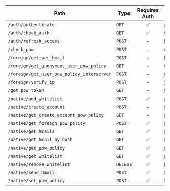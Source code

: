 | Path                                       | Type     | Requires Auth | Docs                                                                                                                                 |
| ------------------------------------------ | -------- | :-----------: | ------------------------------------------------------------------------------------------------------------------------------------ |
| `/auth/authenticate`                       | `GET`    |       ✅       | [AuthenticateRequest](generated\routes/auth/authenticate\AuthenticateRequest.md)                                                     |
| `/auth/check_auth`                         | `GET`    |       ✅       | [CheckAuthRequest](generated\routes/auth/check_auth\CheckAuthRequest.md)                                                             |
| `/auth/refresh_access`                     | `POST`   |       -       | [RefreshAccessRequest](generated\routes/auth/refresh_access\RefreshAccessRequest.md)                                                 |
| `/check_pow`                               | `POST`   |       -       | [CheckPowRequest](generated\routes/check_pow\CheckPowRequest.md)                                                                     |
| `/foreign/deliver_hmail`                   | `POST`   |       -       | [DeliverHmailRequest](generated\routes/foreign/deliver_hmail\DeliverHmailRequest.md)                                                 |
| `/foreign/get_anonymous_user_pow_policy`   | `GET`    |       -       | [GetAnonymousUserPowPolicyRequest](generated\routes/foreign/get_anonymous_user_pow_policy\GetAnonymousUserPowPolicyRequest.md)       |
| `/foreign/get_user_pow_policy_interserver` | `POST`   |       -       | [GetUserPowPolicyInterserverRequest](generated\routes/foreign/get_user_pow_policy_interserver\GetUserPowPolicyInterserverRequest.md) |
| `/foreign/verify_ip`                       | `POST`   |       -       | [VerifyIpRequest](generated\routes/foreign/verify_ip\VerifyIpRequest.md)                                                             |
| `/get_pow_token`                           | `GET`    |       -       | [GetPowTokenRequest](generated\routes/get_pow_token\GetPowTokenRequest.md)                                                           |
| `/native/add_whitelist`                    | `POST`   |       ✅       | [AddWhitelistRequest](generated\routes/native/add_whitelist\AddWhitelistRequest.md)                                                  |
| `/native/create_account`                   | `POST`   |       -       | [CreateAccountRequest](generated\routes/native/create_account\CreateAccountRequest.md)                                               |
| `/native/get_create_account_pow_policy`    | `GET`    |       -       | [GetCreateAccountPowPolicyRequest](generated\routes/native/get_create_account_pow_policy\GetCreateAccountPowPolicyRequest.md)        |
| `/native/get_foreign_pow_policy`           | `POST`   |       ✅       | [GetForeignPowPolicyRequest](generated\routes/native/get_foreign_pow_policy\GetForeignPowPolicyRequest.md)                           |
| `/native/get_hmails`                       | `GET`    |       ✅       | [GetHmailsRequest](generated\routes/native/get_hmails\GetHmailsRequest.md)                                                           |
| `/native/get_hmail_by_hash`                | `GET`    |       ✅       | [GetHmailByHashRequest](generated\routes/native/get_hmail_by_hash\GetHmailByHashRequest.md)                                          |
| `/native/get_pow_policy`                   | `GET`    |       ✅       | [GetPowPolicyRequest](generated\routes/native/get_pow_policy\GetPowPolicyRequest.md)                                                 |
| `/native/get_whitelist`                    | `GET`    |       ✅       | [GetWhitelistRequest](generated\routes/native/get_whitelist\GetWhitelistRequest.md)                                                  |
| `/native/remove_whitelist`                 | `DELETE` |       ✅       | [RemoveWhitelistRequest](generated\routes/native/remove_whitelist\RemoveWhitelistRequest.md)                                         |
| `/native/send_hmail`                       | `POST`   |       ✅       | [SendHmailRequest](generated\routes/native/send_hmail\SendHmailRequest.md)                                                           |
| `/native/set_pow_policy`                   | `POST`   |       ✅       | [SetPowPolicyRequest](generated\routes/native/set_pow_policy\SetPowPolicyRequest.md)                                                 |
